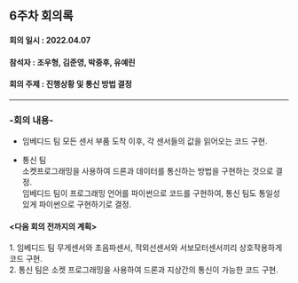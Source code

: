 <h2>6주차 회의록</h2>
<h4>회의 일시 : 2022.04.07</h4>
<h4>참석자 : 조우형, 김준영, 박중후, 유예린</h4>
<h4>회의 주제 : 진행상황 및 통신 방법 결정  </h4>

----------------------------------------------------------
<h3>-회의 내용-</h3>

  - 임베디드 팀
    모든 센서 부품 도착 이후, 각 센서들의 값을 읽어오는 코드 구현.
   
  - 통신 팀  
    소켓프로그래밍을 사용하여 드론과 데이터를 통신하는 방법을 구현하는 것으로 결정. <br>
    임베디드 팀이 프로그래밍 언어를 파이썬으로 코드를 구현하여, 
    통신 팀도 통일성 있게 파이썬으로 구현하기로 결정.

   <h4><다음 회의 전까지의 계획></h4>
   1. 임베디드 팀 무게센서와 초음파센서, 적외선센서와 서보모터센서끼리 상호작용하게 코드 구현.<br>
   2. 통신 팀은 소켓 프로그래밍을 사용하여 드론과 지상간의 통신이 가능한 코드 구현.
 

